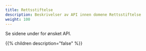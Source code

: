 ```yaml
---
title: Rettsstiftelse
description: Beskrivelser av API innen domene Rettsstiftelse
weight: 100
---
```


Se sidene under for ønsket API.

{{% children description="false" %}}
